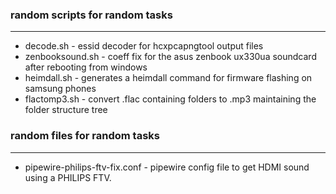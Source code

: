 ### random scripts for random tasks
---
- decode.sh - essid decoder for hcxpcapngtool output files
- zenbooksound.sh - coeff fix for the asus zenbook ux330ua soundcard after rebooting from windows
- heimdall.sh - generates a heimdall command for firmware flashing on samsung phones
- flactomp3.sh - convert .flac containing folders to .mp3 maintaining the folder structure tree
### random files for random tasks
---
- pipewire-philips-ftv-fix.conf - pipewire config file to get HDMI sound using a PHILIPS FTV.
